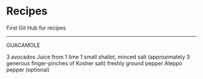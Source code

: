 Recipes
=======

First Git Hub for recipes

-----
GUACAMOLE

3 avocados
Juice from 1 lime
1 small shallot, minced
salt (approximately 3 generous finger-pinches of Kosher salt)
freshly ground pepper
Aleppo pepper (optional)